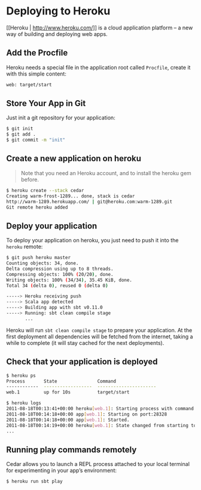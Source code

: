 # Deploying to Heroku

[[Heroku | http://www.heroku.com/]] is a cloud application platform – a new way of building and deploying web apps.

## Add the Procfile

Heroku needs a special file in the application root called `Procfile`, create it with this simple content:

```txt
web: target/start
```

## Store Your App in Git

Just init a git repository for your application:

```bash
$ git init
$ git add .
$ git commit -m "init"
```

## Create a new application on heroku

> Note that you need an Heroku account, and to install the heroku gem before.

```bash
$ heroku create --stack cedar
Creating warm-frost-1289... done, stack is cedar
http://warm-1289.herokuapp.com/ | git@heroku.com:warm-1289.git
Git remote heroku added
```

## Deploy your application

To deploy your application on heroku, you just need to push it into the `heroku` remote:

```bash
$ git push heroku master
Counting objects: 34, done.
Delta compression using up to 8 threads.
Compressing objects: 100% (20/20), done.
Writing objects: 100% (34/34), 35.45 KiB, done.
Total 34 (delta 0), reused 0 (delta 0)

-----> Heroku receiving push
-----> Scala app detected
-----> Building app with sbt v0.11.0
-----> Running: sbt clean compile stage
       ...
```

Heroku will run `sbt clean compile stage` to prepare your application. At the first deployment all dependencies will be fetched from the internet, taking a while to complete (it will stay cached for the next deployments).

## Check that your application is deployed

```bash
$ heroku ps
Process       State               Command
------------  ------------------  ----------------------
web.1         up for 10s          target/start 
```

```bash
$ heroku logs
2011-08-18T00:13:41+00:00 heroku[web.1]: Starting process with command `target/start`
2011-08-18T00:14:18+00:00 app[web.1]: Starting on port:28328
2011-08-18T00:14:18+00:00 app[web.1]: Started.
2011-08-18T00:14:19+00:00 heroku[web.1]: State changed from starting to up
...
```

## Running play commands remotely

Cedar allows you to launch a REPL process attached to your local terminal for experimenting in your app’s environment:

```bash
$ heroku run sbt play
```
